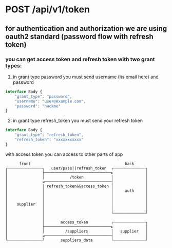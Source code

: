 # POST /api/v1/token
## for authentication and authorization we are using oauth2 standard (password flow with refresh token)

### you can get access token and refresh token with two grant types:

1. in grant type password you must send username (its email here) and password 
```ts
interface Body {
    "grant_type": "password",
    "username": "user@example.com",
    "password": "hackme"
}
```

2. in grant type refresh_token you must send your refresh token
```ts
interface Body {
    "grant_type": "refresh_token",
    "refresh_token": "xxxxxxxxxxx"
}
```

with access token you can access to other parts of app

```
      front                                         back
┌───────────────┐   user/pass||refresh_token  ┌──────────────┐
│               ├─────────────────────────────►              │
│               │           /token            │              │
│               ◄─────────────────────────────┤              │
│               │ refresh_token&&access_token │              │
│               │                             │     auth     │
│               │                             │              │
│               │                             │              │
│    supplier   │                             │              │
│               │                             │              │
│               │                             └──────────────┘
│               │
│               │       access_token          ┌──────────────┐
│               ├─────────────────────────────►              │
│               │         /suppliers          │   supplier   │
│               ◄─────────────────────────────┤              │
└───────────────┘       suppliers_data        └──────────────┘
```